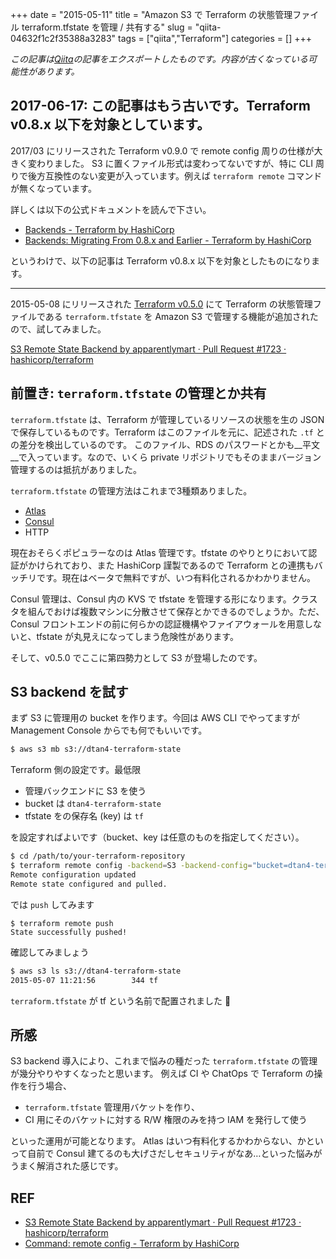 +++ 
date = "2015-05-11"
title = "Amazon S3 で Terraform の状態管理ファイル terraform.tfstate を管理 / 共有する"
slug = "qiita-04632f1c2f35388a3283" 
tags = ["qiita","Terraform"]
categories = []
+++

*この記事は[Qiita](https://qiita.com/dtan4/items/04632f1c2f35388a3283)の記事をエクスポートしたものです。内容が古くなっている可能性があります。*

## 2017-06-17: この記事はもう古いです。Terraform v0.8.x 以下を対象としています。

2017/03 にリリースされた Terraform v0.9.0 で remote config 周りの仕様が大きく変わりました。
S3 に置くファイル形式は変わってないですが、特に CLI 周りで後方互換性のない変更が入っています。例えば `terraform remote` コマンドが無くなっています。

詳しくは以下の公式ドキュメントを読んで下さい。

- [Backends - Terraform by HashiCorp](https://www.terraform.io/docs/backends/index.html)
- [Backends: Migrating From 0.8.x and Earlier - Terraform by HashiCorp](https://www.terraform.io/docs/backends/legacy-0-8.html)

というわけで、以下の記事は Terraform v0.8.x 以下を対象としたものになります。

---

2015-05-08 にリリースされた [Terraform v0.5.0](36c2bd6c65097107049928b11863368515fc5e3e) にて Terraform の状態管理ファイルである `terraform.tfstate` を Amazon S3 で管理する機能が追加されたので、試してみました。

[S3 Remote State Backend by apparentlymart · Pull Request #1723 · hashicorp/terraform](https://github.com/hashicorp/terraform/pull/1723)

## 前置き: `terraform.tfstate` の管理とか共有

`terraform.tfstate` は、Terraform が管理しているリソースの状態を生の JSON で保存しているものです。Terraform はこのファイルを元に、記述された `.tf` との差分を検出しているのです。
このファイル、RDS のパスワードとかも__平文__で入っています。なので、いくら private リポジトリでもそのままバージョン管理するのは抵抗がありました。

`terraform.tfstate` の管理方法はこれまで3種類ありました。

- [Atlas](https://atlas.hashicorp.com/)
- [Consul](https://www.consul.io/)
- HTTP

現在おそらくポピュラーなのは Atlas 管理です。tfstate のやりとりにおいて認証がかけられており、また HashiCorp 謹製であるので Terraform との連携もバッチリです。現在はベータで無料ですが、いつ有料化されるかわかりません。

Consul 管理は、Consul 内の KVS で tfstate を管理する形になります。クラスタを組んでおけば複数マシンに分散させて保存とかできるのでしょうか。ただ、Consul フロントエンドの前に何らかの認証機構やファイアウォールを用意しないと、tfstate が丸見えになってしまう危険性があります。

そして、v0.5.0 でここに第四勢力として S3 が登場したのです。

## S3 backend を試す

まず S3 に管理用の bucket を作ります。今回は AWS CLI でやってますが Management Console からでも何でもいいです。

```bash
$ aws s3 mb s3://dtan4-terraform-state
```

Terraform 側の設定です。最低限

- 管理バックエンドに S3 を使う
- bucket は `dtan4-terraform-state`
- tfstate をの保存名 (key) は `tf`

を設定すればよいです（bucket、key は任意のものを指定してください）。

```bash
$ cd /path/to/your-terraform-repository
$ terraform remote config -backend=S3 -backend-config="bucket=dtan4-terraform-state" -backend-config="key=tf"
Remote configuration updated
Remote state configured and pulled.
```

では `push` してみます

```
$ terraform remote push
State successfully pushed!
```

確認してみましょう

```bash
$ aws s3 ls s3://dtan4-terraform-state
2015-05-07 11:21:56        344 tf
```

`terraform.tfstate` が tf という名前で配置されました :tada: 

## 所感

S3 backend 導入により、これまで悩みの種だった `terraform.tfstate` の管理が幾分やりやすくなったと思います。
例えば CI や ChatOps で Terraform の操作を行う場合、

- `terraform.tfstate` 管理用バケットを作り、
- CI 用にそのバケットに対する R/W 権限のみを持つ IAM を発行して使う

といった運用が可能となります。
Atlas はいつ有料化するかわからない、かといって自前で Consul 建てるのも大げさだしセキュリティがなあ…といった悩みがうまく解消された感じです。

## REF
- [S3 Remote State Backend by apparentlymart · Pull Request #1723 · hashicorp/terraform](https://github.com/hashicorp/terraform/pull/1723)
- [Command: remote config - Terraform by HashiCorp](https://www.terraform.io/docs/commands/remote-config.html)

